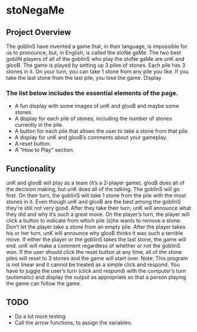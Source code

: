 # stoNegaMe
## Project Overview
The goblinS have invented a game that, in their language, is impossible for us to pronounce,
but, in English, is called the stoNe gaMe. The two best gobliN players of all of the goblinS who
play the stoNe gaMe are unK and glooB. The game is played by setting up 3 piles of stones.
Each pile has 3 stones in it. On your turn, you can take 1 stone from any pile you like. If you
take the last stone from the last pile, you lose the game.
Display

### The list below includes the essential elements of the page.
* A fun display with some images of unK and glooB and maybe some stones.
* A display for each pile of stones, including the number of stones currently in the pile.
* A button for each pile that allows the user to take a stone from that pile.
* A display for unK and glooB’s comments about your gameplay.
* A reset button.
* A “How to Play” section.

## Functionality
unK and glooB will play as a team (it’s a 2-player game). glooB does all of the decision making,
but unK does all of the talking. The goblinS will go first.
On their turn, the goblinS will take 1 stone from the pile with the most stones in it. Even
though unK and glooB are the best among the goblinS they’re still not very good. After they
take their turn, unK will announce what they did and why it’s such a great move.
On the player’s turn, the player will click a button to indicate from which pile (s)he wants to
remove a stone. Don’t let the player take a stone from an empty pile. After the player takes
his or her turn, unK will announce why glooB thinks it was such a terrible move.
If either the player or the goblinS takes the last stone, the game will end. unK will make a
comment regardless of whether or not the goblinS won.
If the user should click the reset button at any time, all of the stone piles will reset to 3 stones
and the game will start over.
Note: This program is not linear and it cannot be treated as a simple click and respond. You
have to juggle the user’s turn (click and respond) with the computer’s turn (automatic) and
display the output as appropriate so that a person playing the game can follow the game.

## TODO
* Do a lot more testing
* Call the arrow functions, to assign the variables. 
